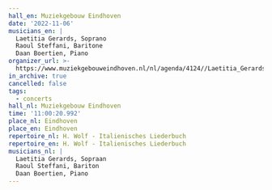 ```yaml
---
hall_en: Muziekgebouw Eindhoven
date: '2022-11-06'
musicians_en: |
  Laetitia Gerards, Soprano
  Raoul Steffani, Baritone
  Daan Boertien, Piano
organizer_url: >-
  https://www.muziekgebouweindhoven.nl/nl/agenda/4124//Laetitia_Gerards_Raoul_Steffani_Daan_Boertien
in_archive: true
cancelled: false
tags:
  - concerts
hall_nl: Muziekgebouw Eindhoven
time: '11:00:20.992'
place_nl: Eindhoven
place_en: Eindhoven
repertoire_nl: H. Wolf - Italienisches Liederbuch
repertoire_en: H. Wolf - Italienisches Liederbuch
musicians_nl: |
  Laetitia Gerards, Sopraan
  Raoul Steffani, Bariton
  Daan Boertien, Piano
---
```


